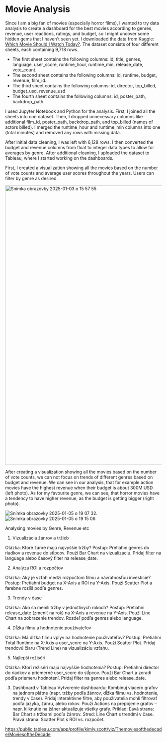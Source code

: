 # Movie Analysis

Since I am a big fan of movies (especially horror films), I wanted to try data analysis to create a dashboard for the best movies according to genres, revenue, user reactions, ratings, and budget, so I might uncover some hidden gems that I haven't seen yet. I downloaded the data from Kaggle: [Which Movie Should I Watch Today?](https://www.kaggle.com/datasets/hassanelfattmi/which-movie-should-i-watch-today). The dataset consists of four different sheets, each containing 9,718 rows.

- The first sheet contains the following columns: id, title, genres, language, user_score, runtime_hour, runtime_min, release_date, vote_count.
- The second sheet contains the following columns: id, runtime, budget, revenue, film_id.
- The third sheet contains the following columns: id, director, top_billed, budget_usd, revenue_usd.
- The fourth sheet contains the following columns: id, poster_path, backdrop_path.

I used Jupyter Notebook and Python for the analysis. First, I joined all the sheets into one dataset. Then, I dropped unnecessary columns like additional film_id, poster_path, backdrop_path, and top_billed (names of actors billed). I merged the runtime_hour and runtime_min columns into one (total minutes) and removed any rows with missing data.

After initial data cleaning, I was left with 6,128 rows. I then converted the budget and revenue columns from float to integer data types to allow for averages by genre. After additional cleaning, I uploaded the dataset to Tableau, where I started working on the dashboards.

First, I created a visualization showing all the movies based on the number of vote counts and average user scores throughout the years. Users can filter by genre as desired.

<img width="896" alt="Snímka obrazovky 2025-01-03 o 15 57 55" src="https://github.com/user-attachments/assets/9c1beb6b-e5bf-438a-a9af-f79938d65e26" />

After creating a visualization showing all the movies based on the number of vote counts, we can not focus on trends of different genres based on budget and revenue. We can see in our analysis, that for example action movies have the highest revenue when their budget is about 300M USD (left photo). As for my favourite genre, we can see, that horror movies have a tendency to have higher revenue, as the budget is getting bigger (right photo). 

![Snímka obrazovky 2025-01-05 o 19 07 32](https://github.com/user-attachments/assets/9259d5a8-ea5e-4cba-a466-0bd57e476b9f).  ![Snímka obrazovky 2025-01-05 o 19 15 06](https://github.com/user-attachments/assets/8e993ab1-b3e9-4fdc-ba86-bfbbf6046599)






Analysing movies by Genre, Revenue etc


1. Vizualizácia žánrov a tržieb

Otázka: Ktoré žánre majú najvyššie tržby?
Postup:
Pretiahni genres do riadkov a revenue do stĺpcov.
Použi Bar Chart na vizualizáciu.
Pridaj filter na language alebo časový filter na release_date.

2. Analýza ROI a rozpočtov

Otázka: Aký je vzťah medzi rozpočtom filmu a návratnosťou investície?
Postup:
Pretiahni budget na X-Axis a ROI na Y-Axis.
Použi Scatter Plot a farebne rozlíš podľa genres.

3. Trendy v čase

Otázka: Ako sa menili tržby v jednotlivých rokoch?
Postup:
Pretiahni release_date (zmeniť na rok) na X-Axis a revenue na Y-Axis.
Použi Line Chart na zobrazenie trendov.
Rozdeľ podľa genres alebo language.

4. Dĺžka filmu a hodnotenie používateľov

Otázka: Má dĺžka filmu vplyv na hodnotenie používateľov?
Postup:
Pretiahni Total Runtime na X-Axis a user_score na Y-Axis.
Použi Scatter Plot.
Pridaj trendovú čiaru (Trend Line) na vizualizáciu vzťahu.

5. Najlepší režiséri

Otázka: Ktorí režiséri majú najvyššie hodnotenia?
Postup:
Pretiahni director do riadkov a priemerné user_score do stĺpcov.
Použi Bar Chart a zoradi podľa priemeru hodnotení.
Pridaj filter na genres alebo release_date.

3. Dashboard v Tableau
Vytvorenie dashboardu:
Kombinuj viacero grafov na jednom plátne (napr. tržby podľa žánrov, dĺžka filmu vs. hodnotenie, trendy v čase).
Pridaj interaktívne filtre, aby používatelia mohli filtrovať podľa jazyka, žánru, alebo rokov.
Použi Actions na prepojenie grafov – napr. kliknutie na žáner aktualizuje všetky grafy.
Príklad:
Ľavá strana: Bar Chart s tržbami podľa žánrov.
Stred: Line Chart s trendmi v čase.
Pravá strana: Scatter Plot s ROI vs. rozpočet.


https://public.tableau.com/app/profile/kimly.scott/viz/Themoviesofthedecade/MoviesoftheDecade
